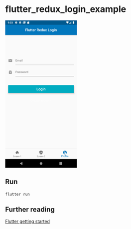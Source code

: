 # flutter_redux_login_example

<img width="230" src="assets/screenshot.png">

## Run

```flutter run```

## Further reading

[Flutter getting started](https://flutter.dev/docs/get-started/codelab)
